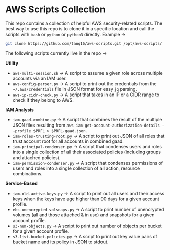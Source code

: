 # AWS Scripts Collection

This repo contains a collection of helpful AWS security-related scripts. The best way to use this repo is to clone it in a specific location and call the scripts with `bash` or `python` or `python3` directly. Example &rarr;

```bash
git clone https://github.com/tanq16/aws-scripts.git /opt/aws-scripts/
```

The following scripts currently live in the repo &rarr;

**Utility**

* `aws-multi-session.sh` &rarr; A script to assume a given role across multiple accounts via an IAM user.
* `aws-config-parser.py` &rarr; A script to print out the credentials from the `~/.aws/credentials` file in JSON format for easy `jq` parsing.
* `aws-ip-cidr-check.py` &rarr; A script that takes in an IP or a CIDR range to check if they belong to AWS.

**IAM Analysis**

* `iam-gaad-combine.py` &rarr; A script that combines the result of the multiple JSON files resulting from `aws iam get-account-authorization-details --profile $PRFL > $PRFL-gaad.json`.
* `iam-roles-trusting-root.py` &rarr; A script to print out JSON of all roles that trust account root for all accounts in combined gaad.
* `iam-principal-condenser.py` &rarr; A script that condenses users and roles into a single collection of all their associated policies (including groups and attached policies).
* `iam-permission-condenser.py` &rarr; A script that condenses permissions of users and roles into a single collection of all action, resource combinations.

**Service-Based**

* `iam-old-active-keys.py` &rarr; A script to print out all users and their access keys when the keys have age higher than 90 days for a given account profile.
* `ebs-unencrypted-volsnaps.py` &rarr; A script to print number of unencrypted volumes (all and those attached & in use) and snapshots for a given account profile.
* `s3-num-objects.py` &rarr; A script to print out number of objects per bucket for a given account profile.
* `s3-list-bucket-policies.py` &rarr; A script to print out key value pairs of bucket name and its policy in JSON to stdout.
